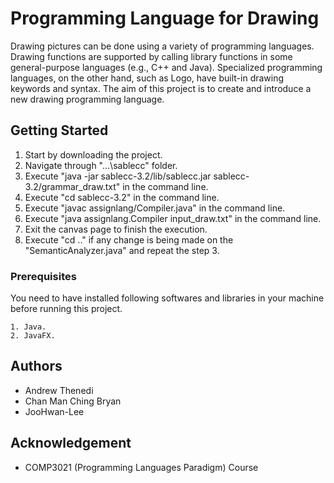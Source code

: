 # Programming Language for Drawing

Drawing pictures can be done using a variety of programming languages. 
Drawing functions are supported by calling library functions in some 
general-purpose languages (e.g., C++ and Java). 
Specialized programming languages, on the other hand, such as Logo, have built-in drawing keywords and syntax.
The aim of this project is to create and introduce a new drawing programming language.

## Getting Started

1. Start by downloading the project.
2. Navigate through "...\sablecc" folder.
3. Execute "java -jar sablecc-3.2/lib/sablecc.jar sablecc-3.2/grammar_draw.txt" in the command line.
4. Execute "cd sablecc-3.2" in the command line.
5. Execute "javac assignlang/Compiler.java" in the command line.
6. Execute "java assignlang.Compiler input_draw.txt" in the command line.
7. Exit the canvas page to finish the execution.
7. Execute "cd .." if any change is being made on the "SemanticAnalyzer.java" and repeat the step 3.

### Prerequisites

You need to have installed following softwares and libraries in your machine before running this project.

```
1. Java.
2. JavaFX.
```

## Authors

* Andrew Thenedi
* Chan Man Ching Bryan
* JooHwan-Lee


## Acknowledgement
* COMP3021 (Programming Languages Paradigm) Course
